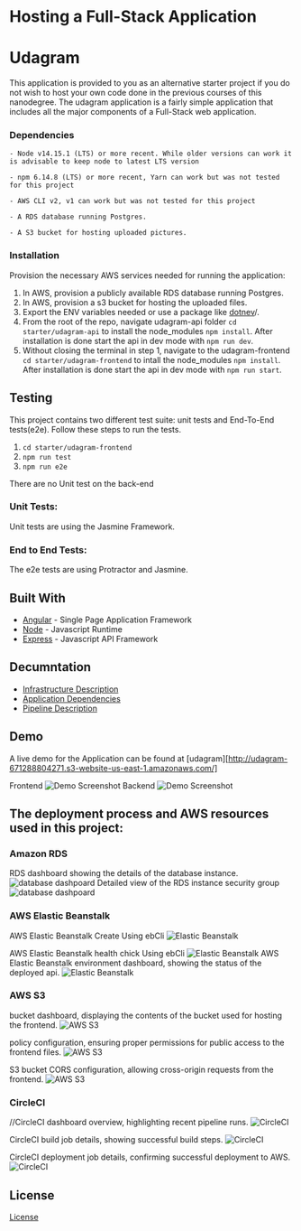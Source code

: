 # Hosting a Full-Stack Application

# Udagram

This application is provided to you as an alternative starter project if you do not wish to host your own code done in the previous courses of this nanodegree. The udagram application is a fairly simple application that includes all the major components of a Full-Stack web application.



### Dependencies

```
- Node v14.15.1 (LTS) or more recent. While older versions can work it is advisable to keep node to latest LTS version

- npm 6.14.8 (LTS) or more recent, Yarn can work but was not tested for this project

- AWS CLI v2, v1 can work but was not tested for this project

- A RDS database running Postgres.

- A S3 bucket for hosting uploaded pictures.

```

### Installation

Provision the necessary AWS services needed for running the application:

1. In AWS, provision a publicly available RDS database running Postgres. <Place holder for link to classroom article>
1. In AWS, provision a s3 bucket for hosting the uploaded files. <Place holder for tlink to classroom article>
1. Export the ENV variables needed or use a package like [dotnev](https://www.npmjs.com/package/dotenv)/.
1. From the root of the repo, navigate udagram-api folder `cd starter/udagram-api` to install the node_modules `npm install`. After installation is done start the api in dev mode with `npm run dev`.
1. Without closing the terminal in step 1, navigate to the udagram-frontend `cd starter/udagram-frontend` to intall the node_modules `npm install`. After installation is done start the api in dev mode with `npm run start`.

## Testing

This project contains two different test suite: unit tests and End-To-End tests(e2e). Follow these steps to run the tests.

1. `cd starter/udagram-frontend`
1. `npm run test`
1. `npm run e2e`

There are no Unit test on the back-end

### Unit Tests:

Unit tests are using the Jasmine Framework.

### End to End Tests:

The e2e tests are using Protractor and Jasmine.

## Built With

- [Angular](https://angular.io/) - Single Page Application Framework
- [Node](https://nodejs.org) - Javascript Runtime
- [Express](https://expressjs.com/) - Javascript API Framework



## Decumntation
- [Infrastructure Description](./docs/Application_dependencies.md)
- [Application Dependencies](./docs/Infrastructure_description.md)
- [Pipeline Description](./docs/Pipeline_description.md)

## Demo
A live demo for the Application can be found at [udagram][http://udagram-671288804271.s3-website-us-east-1.amazonaws.com/]

Frontend 
![Demo Screenshot](screenshots/Frontend.png)
Backend 
![Demo Screenshot](screenshots/backend.png)



## The deployment process and AWS resources used in this project:


### Amazon RDS
RDS dashboard showing the details of the database instance.
![database dashpoard](./screenshots/databash_dashboard.png)
Detailed view of the RDS instance security group 
![database dashpoard](./screenshots/database_group.png)


### AWS Elastic Beanstalk 
AWS Elastic Beanstalk Create Using ebCli
![Elastic Beanstalk](./screenshots/create%20Eb.png)

AWS Elastic Beanstalk health chick Using ebCli
![Elastic Beanstalk](./screenshots/eb%20health.png)
AWS Elastic Beanstalk environment dashboard, showing the status of the deployed api.
![Elastic Beanstalk](./screenshots/eb%20dashboard.png)



### AWS S3 
bucket dashboard, displaying the contents of the bucket used for hosting the frontend.
![ AWS S3](./screenshots/s3dashboard.png)

policy configuration, ensuring proper permissions for public access to the frontend files.
![ AWS S3](./screenshots/s3policy.png)

S3 bucket CORS configuration, allowing cross-origin requests from the frontend.
![ AWS S3](./screenshots/s3cors.png)

### CircleCI
//CircleCI dashboard overview, highlighting recent pipeline runs.
![CircleCI](./screenshots/pipeline.png)

CircleCI build job details, showing successful build steps.
![CircleCI](./screenshots/pipeline_deploy.png)

CircleCI deployment job details, confirming successful deployment to AWS.
![CircleCI](./screenshots/pipeline_env.png)




## License

[License](LICENSE.txt)

